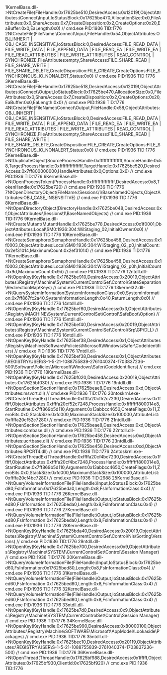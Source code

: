 1KernelBase.dll->NtCreateFile(FileHandle:0x17625be510,DesiredAccess:0x12019f,ObjectAttributes:\Connect\\Input,IoStatusBlock:0x17625be470,AllocationSize:0x0,FileAttributes:0x0,ShareAccess:0x7,CreateDisposition:0x2,CreateOptions:0x20,EaBuffer:0x0,EaLength:0x0) // cmd.exe PID:1936 TID:1776
2NtCreateFile(FileName:\Connect\\Input,FileHandle:0x54,ObjectAttributes:OBJ_INHERIT | OBJ_CASE_INSENSITIVE,IoStatusBlock:0,DesiredAccess:FILE_READ_DATA | FILE_WRITE_DATA | FILE_APPEND_DATA | FILE_READ_EA | FILE_WRITE_EA | FILE_READ_ATTRIBUTES | FILE_WRITE_ATTRIBUTES | READ_CONTROL | SYNCHRONIZE,FileAttributes:empty,ShareAccess:FILE_SHARE_READ | FILE_SHARE_WRITE | FILE_SHARE_DELETE,CreateDisposition:FILE_CREATE,CreateOptions:FILE_SYNCHRONOUS_IO_NONALERT,Status:0x0) // cmd.exe PID:1936 TID:1776
3KernelBase.dll->NtCreateFile(FileHandle:0x17625be518,DesiredAccess:0x12019f,ObjectAttributes:\Connect\\Output,IoStatusBlock:0x17625be470,AllocationSize:0x0,FileAttributes:0x0,ShareAccess:0x7,CreateDisposition:0x2,CreateOptions:0x20,EaBuffer:0x0,EaLength:0x0) // cmd.exe PID:1936 TID:1776
4NtCreateFile(FileName:\Connect\\Output,FileHandle:0x58,ObjectAttributes:OBJ_INHERIT | OBJ_CASE_INSENSITIVE,IoStatusBlock:0,DesiredAccess:FILE_READ_DATA | FILE_WRITE_DATA | FILE_APPEND_DATA | FILE_READ_EA | FILE_WRITE_EA | FILE_READ_ATTRIBUTES | FILE_WRITE_ATTRIBUTES | READ_CONTROL | SYNCHRONIZE,FileAttributes:empty,ShareAccess:FILE_SHARE_READ | FILE_SHARE_WRITE | FILE_SHARE_DELETE,CreateDisposition:FILE_CREATE,CreateOptions:FILE_SYNCHRONOUS_IO_NONALERT,Status:0x0) // cmd.exe PID:1936 TID:1776
5KernelBase.dll->NtDuplicateObject(SourceProcessHandle:0xffffffffffffffff,SourceHandle:0x58,TargetProcessHandle:0xffffffffffffffff,TargetHandle:0x17625be520,DesiredAccess:0x7ff800000000,HandleAttributes:0x0,Options:0x6) // cmd.exe PID:1936 TID:1776
6KernelBase.dll->NtOpenProcessToken(ProcessHandle:0xffffffffffffffff,DesiredAccess:0x8,TokenHandle:0x17625be720) // cmd.exe PID:1936 TID:1776
7NtOpenDirectoryObject(FileName:\Sessions\1\BaseNamedObjects,ObjectAttributes:OBJ_CASE_INSENSITIVE) // cmd.exe PID:1936 TID:1776
8KernelBase.dll->NtOpenDirectoryObject(DirectoryHandle:0x17625be048,DesiredAccess:0xf,ObjectAttributes:\Sessions\1\BaseNamedObjects) // cmd.exe PID:1936 TID:1776
9KernelBase.dll->NtCreateMutant(MutantHandle:0x17625be778,DesiredAccess:0x1f0001,ObjectAttributes:Local\SM0:1936:304:WilStaging_02,InitialOwner:0x0) // cmd.exe PID:1936 TID:1776
10KernelBase.dll->NtCreateSemaphore(SemaphoreHandle:0x17625be458,DesiredAccess:0x1f0003,ObjectAttributes:Local\SM0:1936:304:WilStaging_02_p0,InitialCount:0x2ef31014,MaximumCount:0x2ef31014) // cmd.exe PID:1936 TID:1776
11KernelBase.dll->NtCreateSemaphore(SemaphoreHandle:0x17625be458,DesiredAccess:0x1f0003,ObjectAttributes:Local\SM0:1936:304:WilStaging_02_p0h,InitialCount:0x9d,MaximumCount:0x9d) // cmd.exe PID:1936 TID:1776
12ntdll.dll->NtOpenKey(KeyHandle:0x17625be910,DesiredAccess:0x20019,ObjectAttributes:\Registry\Machine\System\CurrentControlSet\Control\StateSeparation\RedirectionMap\Keys) // cmd.exe PID:1936 TID:1776
13kernel32.dll->NtQuerySystemInformation(SystemInformationClass:0x0,SystemInformation:0x7ff867fc2a40,SystemInformationLength:0x40,ReturnLength:0x0) // cmd.exe PID:1936 TID:1776
14ntdll.dll->NtOpenKey(KeyHandle:0x17625bef60,DesiredAccess:0x3,ObjectAttributes:\Registry\MACHINE\System\CurrentControlSet\Control\SafeBoot\Option) // cmd.exe PID:1936 TID:1776
15ntdll.dll->NtOpenKey(KeyHandle:0x17625bef40,DesiredAccess:0x20019,ObjectAttributes:\Registry\Machine\System\CurrentControlSet\Control\Srp\GP\DLL) // cmd.exe PID:1936 TID:1776
16ntdll.dll->NtOpenKey(KeyHandle:0x17625bef38,DesiredAccess:0x1,ObjectAttributes:\Registry\Machine\Software\Policies\Microsoft\Windows\Safer\CodeIdentifiers) // cmd.exe PID:1936 TID:1776
17ntdll.dll->NtOpenKey(KeyHandle:0x17625bef38,DesiredAccess:0x1,ObjectAttributes:\REGISTRY\USER\S-1-5-21-1088755839-2761040374-1703837236-500\Software\Policies\Microsoft\Windows\Safer\CodeIdentifiers) // cmd.exe PID:1936 TID:1776
18KernelBase.dll->NtOpenKey(KeyHandle:0x17625bf020,DesiredAccess:0x20019,ObjectAttributes:0x17625bf030) // cmd.exe PID:1936 TID:1776
19ntdll.dll->NtOpenSection(SectionHandle:0x17625beae8,DesiredAccess:0xd,ObjectAttributes:msvcrt.dll) // cmd.exe PID:1936 TID:1776
20ntoskrnl.exe->NtCreateThreadEx(ThreadHandle:0xffffa20cf52c7230,DesiredAccess:0x1fffff,ObjectAttributes:0xffffa20cf52c7248,ProcessHandle:0xffffffff800014e8,StartRoutine:0x7ff869b5d110,Argument:0x13abbcc4650,CreateFlags:0x11,ZeroBits:0x0,StackSize:0xfc000,MaximumStackSize:0x100000,AttributeList:0xffffa20cf52c7280) // cmd.exe PID:1936 TID:1776
21ntdll.dll->NtOpenSection(SectionHandle:0x17625beae8,DesiredAccess:0xd,ObjectAttributes:combase.dll) // cmd.exe PID:1936 TID:1776
22ntdll.dll->NtOpenSection(SectionHandle:0x17625be458,DesiredAccess:0xd,ObjectAttributes:ucrtbase.dll) // cmd.exe PID:1936 TID:1776
23ntdll.dll->NtOpenSection(SectionHandle:0x17625be458,DesiredAccess:0xd,ObjectAttributes:RPCRT4.dll) // cmd.exe PID:1936 TID:1776
24ntoskrnl.exe->NtCreateThreadEx(ThreadHandle:0xffffa20cf4bc7230,DesiredAccess:0x1fffff,ObjectAttributes:0xffffa20cf4bc7248,ProcessHandle:0xffffffff800014e8,StartRoutine:0x7ff869b5d110,Argument:0x13abbcc4650,CreateFlags:0x11,ZeroBits:0x0,StackSize:0xfc000,MaximumStackSize:0x100000,AttributeList:0xffffa20cf4bc7280) // cmd.exe PID:1936 TID:2988
25KernelBase.dll->NtQueryVolumeInformationFile(FileHandle:\Input,IoStatusBlock:0x17625bed80,FsInformation:0x17625beda0,Length:0x8,FsInformationClass:0x4) // cmd.exe PID:1936 TID:1776
26KernelBase.dll->NtQueryVolumeInformationFile(FileHandle:\Output,IoStatusBlock:0x17625bed80,FsInformation:0x17625beda0,Length:0x8,FsInformationClass:0x4) // cmd.exe PID:1936 TID:1776
27KernelBase.dll->NtQueryVolumeInformationFile(FileHandle:\Output,IoStatusBlock:0x17625bed80,FsInformation:0x17625beda0,Length:0x8,FsInformationClass:0x4) // cmd.exe PID:1936 TID:1776
28KernelBase.dll->NtOpenKey(KeyHandle:0x17625bda40,DesiredAccess:0x20019,ObjectAttributes:\Registry\Machine\System\CurrentControlSet\Control\Nls\Sorting\Versions) // cmd.exe PID:1936 TID:1776
29ntdll.dll->NtOpenKey(KeyHandle:0x17625be700,DesiredAccess:0x9,ObjectAttributes:\Registry\Machine\SYSTEM\CurrentControlSet\Control\Session Manager) // cmd.exe PID:1936 TID:1776
30KernelBase.dll->NtQueryVolumeInformationFile(FileHandle:\Input,IoStatusBlock:0x17625bed60,FsInformation:0x17625bed80,Length:0x8,FsInformationClass:0x4) // cmd.exe PID:1936 TID:1776
31KernelBase.dll->NtQueryVolumeInformationFile(FileHandle:\Output,IoStatusBlock:0x17625bed60,FsInformation:0x17625bed80,Length:0x8,FsInformationClass:0x4) // cmd.exe PID:1936 TID:1776
32KernelBase.dll->NtQueryVolumeInformationFile(FileHandle:\Output,IoStatusBlock:0x17625bed60,FsInformation:0x17625bed80,Length:0x8,FsInformationClass:0x4) // cmd.exe PID:1936 TID:1776
33ntdll.dll->NtOpenKey(KeyHandle:0x17625be7d0,DesiredAccess:0x9,ObjectAttributes:\Registry\Machine\SYSTEM\CurrentControlSet\Control\Session Manager) // cmd.exe PID:1936 TID:1776
34KernelBase.dll->NtOpenKey(KeyHandle:0x17625be990,DesiredAccess:0x80000100,ObjectAttributes:\Registry\Machine\SOFTWARE\Microsoft\AppModel\Lookaside\Packages) // cmd.exe PID:1936 TID:1776
35ntdll.dll->NtOpenKey(KeyHandle:0x17625bec10,DesiredAccess:0x20119,ObjectAttributes:\REGISTRY\USER\S-1-5-21-1088755839-2761040374-1703837236-500) // cmd.exe PID:1936 TID:1776
36KernelBase.dll->NtOpenThread(ThreadHandle:0x17625bf988,DesiredAccess:0x1fffff,ObjectAttributes:0x17625bf930,ClientId:0x17625bf920) // cmd.exe PID:1936 TID:1776
